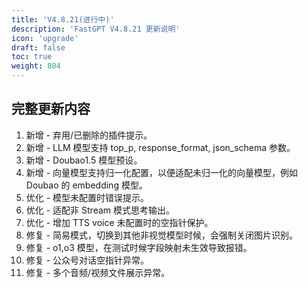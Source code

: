 ```yaml
---
title: 'V4.8.21(进行中)'
description: 'FastGPT V4.8.21 更新说明'
icon: 'upgrade'
draft: false
toc: true
weight: 804
---
```




## 完整更新内容

1. 新增 - 弃用/已删除的插件提示。
2. 新增 - LLM 模型支持 top_p, response_format, json_schema 参数。
3. 新增 - Doubao1.5 模型预设。
4. 新增 - 向量模型支持归一化配置，以便适配未归一化的向量模型，例如 Doubao 的 embedding 模型。
5. 优化 - 模型未配置时错误提示。
6. 优化 - 适配非 Stream 模式思考输出。
7. 优化 - 增加 TTS voice 未配置时的空指针保护。
8. 修复 - 简易模式，切换到其他非视觉模型时候，会强制关闭图片识别。
9. 修复 - o1,o3 模型，在测试时候字段映射未生效导致报错。
10. 修复 - 公众号对话空指针异常。
11. 修复 - 多个音频/视频文件展示异常。